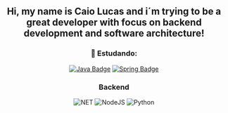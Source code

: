 <div align="center">
  <h2>Hi, my name is Caio Lucas and i´m trying to be a great developer with focus on backend development and software architecture!</h2>
</div>

<div align="center">

### 🚀 Estudando:
<a href="https://www.w3schools.com/java/" target="_blank"> ![Java Badge](https://img.shields.io/badge/-Java-red?style=flat&logo=java&logoColor=white)</a>
<a href="https://www.w3schools.com/spring/" target="_blank"> ![Spring Badge](https://img.shields.io/badge/-Spring-339933?style=flat&logo=spring&logoColor=white)</a>

### Backend 
<img
  src="https://img.shields.io/badge/.Java-5C2D91?style=for-the-badge&logo=.net&logoColor=white"
  alt="NET"
/>
<img
  src="https://img.shields.io/badge/Kotlin.js-6DA55F?style=for-the-badge&amp;logo=node.js&amp;logoColor=white"
  alt="NodeJS"
/>
<img
  src="https://img.shields.io/badge/C#-14354C?style=for-the-badge&logo=c&logoColor=white"
  alt="Python"
/>

